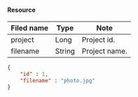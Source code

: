 #### Resource

Filed name | Type | Note
------------ | ------------- | -------------
project | Long | Project id.
filename | String | Project name.

```json
{
    "id" : 1,
    "filename" : "photo.jpg"
}

```
